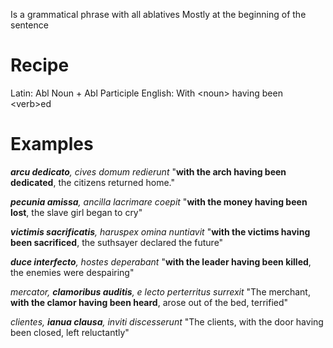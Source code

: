 
Is a grammatical phrase with all ablatives
Mostly at the beginning of the sentence

# Recipe
Latin: Abl Noun + Abl Participle
English: With \<noun\> having been \<verb\>ed

# Examples

***arcu dedicato**, cives domum redierunt*
"**with the arch having been dedicated**, the citizens returned home."

***pecunia amissa**, ancilla lacrimare coepit*
"**with the money having been lost**, the slave girl began to cry"

***victimis sacrificatis**, haruspex omina nuntiavit*
"**with the victims having been sacrificed**, the suthsayer declared the future"

***duce interfecto**, hostes deperabant*
"**with the leader having been killed**, the enemies were despairing"

*mercator, **clamoribus auditis**, e lecto perterritus surrexit*
"The merchant, **with the clamor having been heard**, arose out of the bed, terrified"

*clientes, **ianua clausa**, inviti discesserunt*
"The clients, with the door having been closed, left reluctantly"